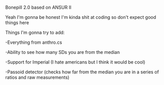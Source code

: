 Bonepill 2.0 based on ANSUR II

Yeah I'm gonna be honest I'm kinda shit at coding so don't expect good things here

Things I'm gonna try to add:

-Everything from anthro.cs

-Ability to see how many SDs you are from the median 

-Support for Imperial (I hate americans but I think it would be cool)

-Passoid detector (checks how far from the median you are in a series of ratios and raw measurements)